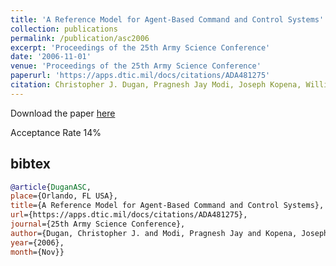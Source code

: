 ```yaml
---
title: 'A Reference Model for Agent-Based Command and Control Systems'
collection: publications
permalink: /publication/asc2006
excerpt: 'Proceedings of the 25th Army Science Conference'
date: '2006-11-01'
venue: 'Proceedings of the 25th Army Science Conference'
paperurl: 'https://apps.dtic.mil/docs/citations/ADA481275'
citation: Christopher J. Dugan, Pragnesh Jay Modi, Joseph Kopena, William M. Mongan, William C. Regli, Israel Mayk. A Reference Model for Agent-Based Command and Control Systems.  Proceedings of the 25th Army Science Conference 2006
---
```


Download the paper [here](https://apps.dtic.mil/dtic/tr/fulltext/u2/a481275.pdf)

Acceptance Rate 14%

## bibtex
```bibtex
@article{DuganASC, 
place={Orlando, FL USA}, 
title={A Reference Model for Agent-Based Command and Control Systems}, 
url={https://apps.dtic.mil/docs/citations/ADA481275}, 
journal={25th Army Science Conference}, 
author={Dugan, Christopher J. and Modi, Pragnesh Jay and Kopena, Joseph and Mongan, William M. and Regli, William C. and Mayk, Israel}, 
year={2006}, 
month={Nov}}
```